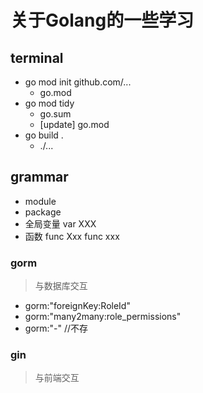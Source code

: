 # 关于Golang的一些学习

## terminal

- go mod init github.com/...
  - go.mod
- go mod tidy
  - go.sum
  - [update] go.mod
- go build .
  - ./...

## grammar

- module
- package
- 全局变量 var XXX
- 函数 func Xxx    func xxx

### gorm

> 与数据库交互

- gorm:"foreignKey:RoleId"
- gorm:"many2many:role_permissions"
- gorm:"-" //不存

### gin

> 与前端交互
